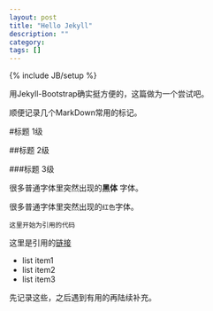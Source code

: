 ```yaml
---
layout: post
title: "Hello Jekyll"
description: ""
category: 
tags: []
---
```

{% include JB/setup %}

用Jekyll-Bootstrap确实挺方便的，这篇做为一个尝试吧。

顺便记录几个MarkDown常用的标记。

#标题 1级

##标题 2级

###标题 3级

很多普通字体里突然出现的**黑体** 字体。

很多普通字体里突然出现的`红色`字体。


    这里开始为引用的代码

这里是引用的[链接](http://huangyifeng.github.com)

- list item1
- list item2
- list item3


先记录这些，之后遇到有用的再陆续补充。
